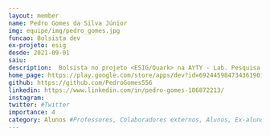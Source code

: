 ```yaml
---
layout: member
name: Pedro Gomes da Silva Júnior
img: equipe/img/pedro_gomes.jpg
funcao: Bolsista dev
ex-projeto: esig
desde: 2021-09-01
saiu: 
description:  Bolsista no projeto <ESIG/Quark> na AYTY - Lab. Pesquisa - UFPB
home_page: https://play.google.com/store/apps/dev?id=6924459847343619012
github: https://github.com/PedroGomes556
linkedin: https://www.linkedin.com/in/pedro-gomes-186872213/
instagram: 
twitter: #Twitter
importance: 4
category: Alunos #Professores, Colaboradores externos, Alunos, Ex-alunos
---
```

